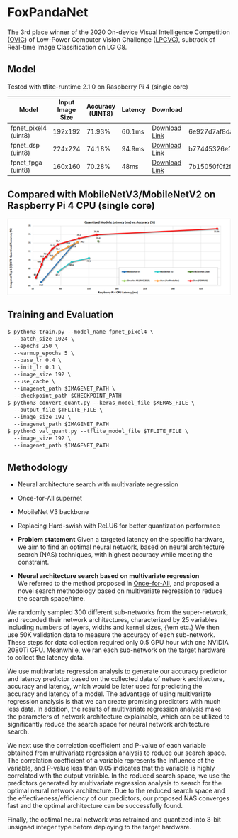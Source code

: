 # FoxPandaNet

The 3rd place winner of the 2020 On-device Visual Intelligence Competition ([OVIC](https://lpcv.ai/2020CVPR/ovic-track)) of Low-Power Computer Vision Challenge ([LPCVC](https://lpcv.ai/)), subtrack of Real-time Image Classification on LG G8.

## Model

Tested with tflite-runtime 2.1.0 on Raspberry Pi 4 (single core)

|Model|Input Image Size|Accuracy (UINT8)|Latency|Download|SHA256 Checksum|
| - | - | - | - | - | - |
|fpnet_pixel4 (uint8)|192x192|71.93%|60.1ms|[Download Link](https://drive.google.com/file/d/1zToDUmViDMmAAziz4ozAna-1uF7ZJ4-y/view?usp=sharing)|6e927d7af8da1eb9297017ebe92a67632ce73f612ff32cbfa3917f88d761a5f9|
|fpnet_dsp (uint8)|224x224|74.18%|94.9ms|[Download Link](https://drive.google.com/file/d/1HebGFcB60mm0VM8P2KwH9FlVerIf0nda/view?usp=sharing)|b77445326ef3f64fc8d3236b213e121aba5004dee4449deceb13f246477add4e|
|fpnet_fpga (uint8)|160x160|70.28%|48ms|[Download Link](https://drive.google.com/file/d/1WNbI244hUU3vSmXlMAiXK0Do_PU3wLva/view?usp=sharing)|7b15050f0f2f723b13cfc001026a36133f78103049c94ae8fe023807e355fc20|


## Compared with MobileNetV3/MobileNetV2 on Raspberry Pi 4 CPU (single core)

![](https://raw.githubusercontent.com/great8nctu/lpcvc20/master/figures/rpi4_cpu_compare_20210201.png)

## Training and Evaluation

```
$ python3 train.py --model_name fpnet_pixel4 \
  --batch_size 1024 \
  --epochs 250 \
  --warmup_epochs 5 \
  --base_lr 0.4 \
  --init_lr 0.1 \
  --image_size 192 \
  --use_cache \
  --imagenet_path $IMAGENET_PATH \
  --checkpoint_path $CHECKPOINT_PATH
$ python3 convert_quant.py --keras_model_file $KERAS_FILE \
  --output_file $TFLITE_FILE \
  --image_size 192 \
  --imagenet_path $IMAGENET_PATH
$ python3 val_quant.py --tflite_model_file $TFLITE_FILE \
  --image_size 192 \
  --imagenet_path $IMAGENET_PATH
```

## Methodology

+ Neural architecture search with multivariate regression
+ Once-for-All supernet
+ MobileNet V3 backbone
+ Replacing Hard-swish with ReLU6 for better quantization performace

+ **Problem statement**
Given a targeted latency on the specific hardware, we aim to find an optimal neural network, based on neural architecture search (NAS) techniques, with highest accuracy while meeting the constraint.
 
+ **Neural architecture search based on multivariate regression**  
We referred to the method proposed in [Once-for-All](https://github.com/mit-han-lab/once-for-all), and proposed a novel search methodology based on multivariate regression to reduce the search space/time.

We randomly sampled 300 different sub-networks from the super-network, and recorded their network architectures, characterized by 25 variables including numbers of layers, widths and kernel sizes, {\em etc.} We then use 50K validation data to measure the accuracy of each sub-network. These steps for data collection required only 0.5 GPU hour with one NVIDIA 2080Ti GPU. Meanwhile, we ran each sub-network on the target hardware to collect the latency data.

We use multivariate regression analysis to generate our accuracy predictor and latency predictor based on the collected data of network architecture, accuracy and latency, which would be later used for predicting the accuracy and latency of a model. The advantage of using multivariate regression analysis is that we can create promising predictors with much less data. In addition, the results of multivariate regression analysis make the parameters of network architecture explainable, which can be utilized to significantly reduce the search space for neural network architecture search.

We next use the correlation coefficient and P-value of each variable obtained from multivariate regression analysis to reduce our search space. The correlation coefficient of a variable represents the influence of the variable, and P-value less than 0.05 indicates that the variable is highly correlated with the output variable. In the reduced search space, we use the predictors generated by multivariate regression analysis to search for the optimal neural network architecture. Due to the reduced search space and the effectiveness/efficiency of our predictors, our proposed NAS converges fast and the optimal architecture can be successfully found.

Finally, the optimal neural network was retrained and quantized into 8-bit unsigned integer type before deploying to the target hardware.
